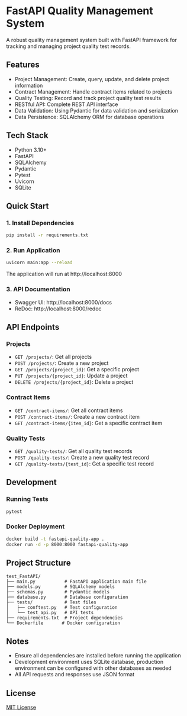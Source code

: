 # FastAPI Quality Management System

A robust quality management system built with FastAPI framework for tracking and managing project quality test records.

## Features

- Project Management: Create, query, update, and delete project information
- Contract Management: Handle contract items related to projects
- Quality Testing: Record and track project quality test results
- RESTful API: Complete REST API interface
- Data Validation: Using Pydantic for data validation and serialization
- Data Persistence: SQLAlchemy ORM for database operations

## Tech Stack

- Python 3.10+
- FastAPI
- SQLAlchemy
- Pydantic
- Pytest
- Uvicorn
- SQLite

## Quick Start

### 1. Install Dependencies

```bash
pip install -r requirements.txt
```

### 2. Run Application

```bash
uvicorn main:app --reload
```

The application will run at http://localhost:8000

### 3. API Documentation

- Swagger UI: http://localhost:8000/docs
- ReDoc: http://localhost:8000/redoc

## API Endpoints

### Projects
- `GET /projects/`: Get all projects
- `POST /projects/`: Create a new project
- `GET /projects/{project_id}`: Get a specific project
- `PUT /projects/{project_id}`: Update a project
- `DELETE /projects/{project_id}`: Delete a project

### Contract Items
- `GET /contract-items/`: Get all contract items
- `POST /contract-items/`: Create a new contract item
- `GET /contract-items/{item_id}`: Get a specific contract item

### Quality Tests
- `GET /quality-tests/`: Get all quality test records
- `POST /quality-tests/`: Create a new quality test record
- `GET /quality-tests/{test_id}`: Get a specific test record

## Development

### Running Tests

```bash
pytest
```

### Docker Deployment

```bash
docker build -t fastapi-quality-app .
docker run -d -p 8000:8000 fastapi-quality-app
```

## Project Structure

```
test_FastAPI/
├── main.py           # FastAPI application main file
├── models.py         # SQLAlchemy models
├── schemas.py        # Pydantic models
├── database.py       # Database configuration
├── tests/            # Test files
│   ├── conftest.py   # Test configuration
│   └── test_api.py   # API tests
├── requirements.txt  # Project dependencies
└── Dockerfile       # Docker configuration
```

## Notes

- Ensure all dependencies are installed before running the application
- Development environment uses SQLite database, production environment can be configured with other databases as needed
- All API requests and responses use JSON format

## License

[MIT License](https://opensource.org/licenses/MIT)
